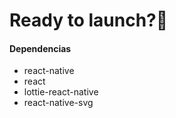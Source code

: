 # Ready to launch?:rocket:

#### Dependencias

* react-native
* react
* lottie-react-native
* react-native-svg
